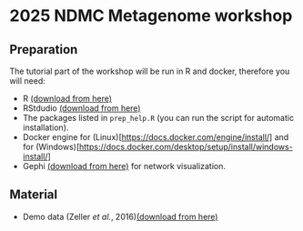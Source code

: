 # 2025 NDMC Metagenome workshop



## Preparation

The tutorial part of the workshop will be run in R and docker, therefore you will need:

* R [(download from here)](https://cloud.r-project.org/)
* RStdudio [(download from here)](https://www.rstudio.com/products/rstudio/download/#download)
* The packages listed in `prep_help.R` (you can run the script for automatic installation).
* Docker engine for (Linux)[https://docs.docker.com/engine/install/] and for (Windows)[https://docs.docker.com/desktop/setup/install/windows-install/]
* Gephi [(download from here)](https://gephi.org/users/download/) for network visualization.

## Material

* Demo data (Zeller *et al.*, 2016)[(download from here)](https://drive.google.com/file/d/1n3ZmpbCVV2F01aSWFD8Ba4V4Ubaa1ZN3/view?usp=sharing)